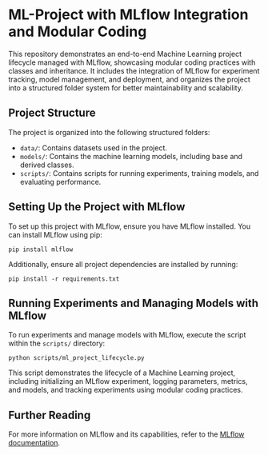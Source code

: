 # ML-Project with MLflow Integration and Modular Coding

This repository demonstrates an end-to-end Machine Learning project lifecycle managed with MLflow, showcasing modular coding practices with classes and inheritance. It includes the integration of MLflow for experiment tracking, model management, and deployment, and organizes the project into a structured folder system for better maintainability and scalability.

## Project Structure

The project is organized into the following structured folders:

- `data/`: Contains datasets used in the project.
- `models/`: Contains the machine learning models, including base and derived classes.
- `scripts/`: Contains scripts for running experiments, training models, and evaluating performance.

## Setting Up the Project with MLflow

To set up this project with MLflow, ensure you have MLflow installed. You can install MLflow using pip:

```
pip install mlflow
```

Additionally, ensure all project dependencies are installed by running:

```
pip install -r requirements.txt
```

## Running Experiments and Managing Models with MLflow

To run experiments and manage models with MLflow, execute the script within the `scripts/` directory:

```
python scripts/ml_project_lifecycle.py
```

This script demonstrates the lifecycle of a Machine Learning project, including initializing an MLflow experiment, logging parameters, metrics, and models, and tracking experiments using modular coding practices.

## Further Reading

For more information on MLflow and its capabilities, refer to the [MLflow documentation](https://www.mlflow.org/docs/latest/index.html).
